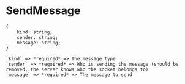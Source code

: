 # SendMessage

```
{
    kind: string;
    sender: string;
    message: string;
}
```

    `kind` => *required* => The message type
    `sender` => *required* => Who is sending the message (should be removed, the server knows who the socket belongs to)
    `message` => *required* => The message to send
